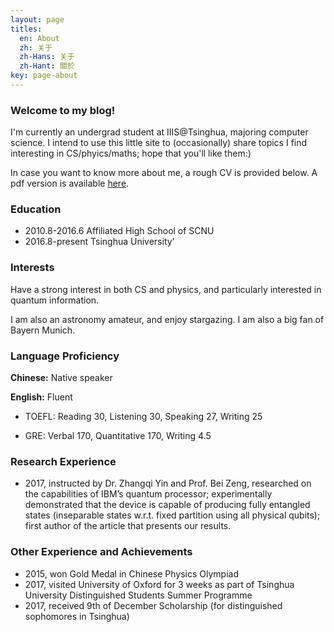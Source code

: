```yaml
---
layout: page
titles:
  en: About
  zh: 关于
  zh-Hans: 关于
  zh-Hant: 關於
key: page-about
---
```


### Welcome to my blog!

I'm currently an undergrad student at IIIS@Tsinghua, majoring computer science. I intend to use this little site to (occasionally) share topics I find interesting in CS/phyics/maths; hope that you'll like them:)

In case you want to know more about me, a rough CV is provided below. A pdf version is available [here](/files/cv.pdf).

### Education
- 2010.8-2016.6 Affiliated High School of SCNU
- 2016.8-present Tsinghua University'

### Interests
Have a strong interest in both CS and physics, and particularly interested in quantum information.

I am also an astronomy amateur, and enjoy stargazing. I am also a big fan of Bayern Munich.

### Language Proficiency
**Chinese:** Native speaker

**English:** Fluent
- TOEFL: Reading 30, Listening 30, Speaking 27, Writing 25

- GRE: Verbal 170, Quantitative 170, Writing 4.5

### Research Experience
* 2017, instructed by Dr. Zhangqi Yin and Prof. Bei Zeng, researched on the capabilities of IBM’s quantum processor; experimentally demonstrated that the device is capable of producing fully entangled states (inseparable states w.r.t. fixed partition using all physical qubits); first author of the article that presents our results.

### Other Experience and Achievements
* 2015, won Gold Medal in Chinese Physics Olympiad
* 2017, visited University of Oxford for 3 weeks as part of Tsinghua University Distinguished Students Summer Programme
* 2017, received 9th of December Scholarship (for distinguished sophomores in Tsinghua)

<!--
- HTML5, CSS3(SASS), JavaScript(ES2017, Node.js), Bash(Zsh)
- React, React Native, Vue.js
- gulp, webpack
- Adobe Photoshop, Sketch!-->
